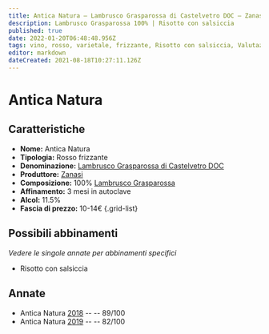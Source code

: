 ```yaml
---
title: Antica Natura – Lambrusco Grasparossa di Castelvetro DOC – Zanasi – Emilia (IT) – 10-14€ – 2★-4★
description: Lambrusco Grasparossa 100% | Risotto con salsiccia
published: true
date: 2022-01-20T06:48:48.956Z
tags: vino, rosso, varietale, frizzante, Risotto con salsiccia, Valutazione max: 4 stelle, 10-14€
editor: markdown
dateCreated: 2021-08-18T10:27:11.126Z
---
```


# Antica Natura

## Caratteristiche
- **Nome:** Antica Natura 
- **Tipologia:** Rosso frizzante
- **Denominazione:** [Lambrusco Grasparossa di Castelvetro DOC](/denominazioni/Italia/Emilia/DOC/Lambrusco-Grasparossa-di-Castelvetro) 
- **Produttore:** [Zanasi](/produttori/Italia/Emilia/Zanasi) 
- **Composizione:** 100% [Lambrusco Grasparossa](/vitigni/Italia/bacca-nera/lambrusco-grasparossa)
- **Affinamento:** 3 mesi in autoclave
- **Alcol:** 11.5%
- **Fascia di prezzo:** 10-14€
{.grid-list}

## Possibili abbinamenti
*Vedere le singole annate per abbinamenti specifici*

- Risotto con salsiccia

## Annate
- Antica Natura [2018](/vini/Italia/Emilia/Zanasi/Antica-Natura/2018) -- <span class="star-4"></span> -- 89/100
- Antica Natura [2019](/vini/Italia/Emilia/Zanasi/Antica-Natura/2019) -- <span class="star-2"></span> -- 82/100
